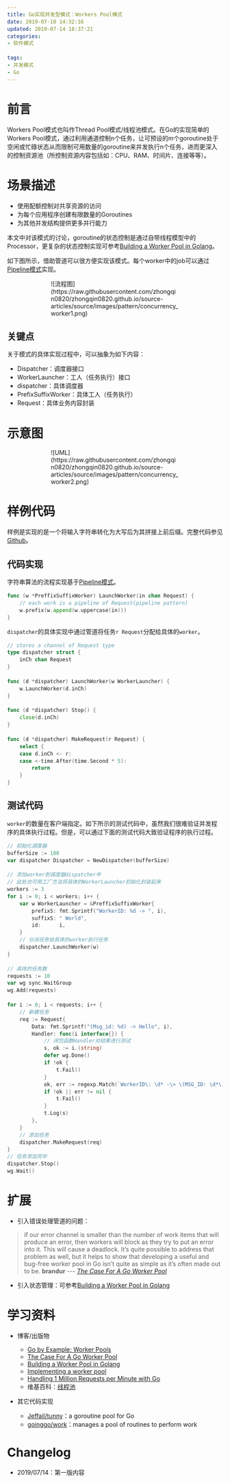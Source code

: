 ```yaml
---
title: Go实现并发型模式：Workers Pool模式
date: 2019-07-10 14:32:16
updated: 2019-07-14 18:37:21
categories:
- 软件模式

tags:
- 并发模式
- Go
---
```

# 前言
Workers Pool模式也叫作Thread Pool模式/线程池模式。在Go的实现简单的Workers Pool模式，通过利用通道控制n个任务，让可预设的m个goroutine处于空闲或忙碌状态从而限制可用数量的goroutine来并发执行n个任务，进而更深入的控制资源池（所控制资源内容包括如：CPU、RAM、时间片、连接等等）。

<!-- more -->
# 场景描述
- 使用配额控制对共享资源的访问
- 为每个应用程序创建有限数量的Goroutines
- 为其他并发结构提供更多并行能力

本文中对该模式的讨论，goroutine的状态控制是通过自带线程模型中的Processor，更复杂的状态控制实现可参考[Building a Worker Pool in Golang](https://geeks.uniplaces.com/building-a-worker-pool-in-golang-1e6c0fdfd78c)。

如下图所示，借助管道可以很方便实现该模式。每个worker中的job可以通过[Pipeline模式](https://cvblogs.cn/2019/07/08/develop/go-pattern-concurrency-pipeline)实现。
<div style="width: 300px; margin: auto">
![流程图](https://raw.githubusercontent.com/zhongqin0820/zhongqin0820.github.io/source-articles/source/images/pattern/concurrency_worker1.png)
</div>

## 关键点
关于模式的具体实现过程中，可以抽象为如下内容：
- Dispatcher：调度器接口
- WorkerLauncher：工人（任务执行）接口
- dispatcher：具体调度器
- PrefixSuffixWorker：具体工人（任务执行）
- Request：具体业务内容封装

# 示意图
<div style="width: 300px; margin: auto">
![UML](https://raw.githubusercontent.com/zhongqin0820/zhongqin0820.github.io/source-articles/source/images/pattern/concurrency_worker2.png)
</div>

# 样例代码
样例是实现的是一个将输入字符串转化为大写后为其拼接上前后缀。完整代码参见[Github](https://github.com/zhongqin0820/coding-playground/tree/master/go/pattern/concurrency/workerPool)。

## 代码实现
字符串算法的流程实现基于[Pipeline模式](https://cvblogs.cn/2019/07/08/develop/go-pattern-concurrency-pipeline)。
```go
func (w *PreffixSuffixWorker) LaunchWorker(in chan Request) {
    // each work is a pipeline of Request(pipeline pattern)
    w.prefix(w.append(w.uppercase(in)))
}
```

`dispatcher`的具体实现中通过管道将任务`r Request`分配给具体的`worker`。
```go
// stores a channel of Request type
type dispatcher struct {
    inCh chan Request
}

func (d *dispatcher) LaunchWorker(w WorkerLauncher) {
    w.LaunchWorker(d.inCh)
}

func (d *dispatcher) Stop() {
    close(d.inCh)
}

func (d *dispatcher) MakeRequest(r Request) {
    select {
    case d.inCh <- r:
    case <-time.After(time.Second * 5):
        return
    }
}
```

## 测试代码
`worker`的数量在客户端指定。如下所示的测试代码中，虽然我们很难验证并发程序的具体执行过程。但是，可以通过下面的测试代码大致验证程序的执行过程。

```go
// 初始化调度器
bufferSize := 100
var dispatcher Dispatcher = NewDispatcher(bufferSize)

// 添加worker到调度器dispatcher中
// 此处也可用工厂方法将具体的WorkerLauncher初始化封装起来
workers := 3
for i := 0; i < workers; i++ {
    var w WorkerLauncher = &PreffixSuffixWorker{
        prefixS: fmt.Sprintf("WorkerID: %d -> ", i),
        suffixS: " World",
        id:      i,
    }
    // 分派任务给具体的worker执行任务
    dispatcher.LaunchWorker(w)
}

// 具体的任务数
requests := 10
var wg sync.WaitGroup
wg.Add(requests)

for i := 0; i < requests; i++ {
    // 新建任务
    req := Request{
        Data: fmt.Sprintf("(Msg_id: %d) -> Hello", i),
        Handler: func(i interface{}) {
            // 闭包函数Handler对结果进行测试
            s, ok := i.(string)
            defer wg.Done()
            if !ok {
                t.Fail()
            }
            ok, err := regexp.Match(`WorkerID\: \d* -\> \(MSG_ID: \d*\) -> [A-Z]*\sWorld`, []byte(s))
            if !ok || err != nil {
                t.Fail()
            }
            t.Log(s)
        },
    }
    // 添加任务
    dispatcher.MakeRequest(req)
}
// 任务添加完毕
dispatcher.Stop()
wg.Wait()
```

# 扩展
- 引入错误处理管道的问题：
> if our error channel is smaller than the number of work items that will produce an error, then workers will block as they try to put an error into it. This will cause a deadlock.
> It’s quite possible to address that problem as well, but it helps to show that developing a useful and bug-free worker pool in Go isn’t quite as simple as it’s often made out to be.
> **brandur** --- <cite>[The Case For A Go Worker Pool](https://brandur.org/go-worker-pool)</cite>

- 引入状态管理：可参考[Building a Worker Pool in Golang](https://geeks.uniplaces.com/building-a-worker-pool-in-golang-1e6c0fdfd78c)

# 学习资料
- 博客/出版物
    - [Go by Example: Worker Pools](https://gobyexample.com/worker-pools)
    - [The Case For A Go Worker Pool](https://brandur.org/go-worker-pool)
    - [Building a Worker Pool in Golang](https://geeks.uniplaces.com/building-a-worker-pool-in-golang-1e6c0fdfd78c)
    - [Implementing a worker pool](https://hspazio.github.io/2017/worker-pool/)
    - [Handling 1 Million Requests per Minute with Go](http://marcio.io/2015/07/handling-1-million-requests-per-minute-with-golang/)
    - 维基百科：[线程池](https://zh.wikipedia.org/wiki/%E7%BA%BF%E7%A8%8B%E6%B1%A0)

- 其它代码实现
    - [Jeffail/tunny](https://github.com/Jeffail/tunny)：a goroutine pool for Go
    - [goinggo/work](https://github.com/goinggo/work)：manages a pool of routines to perform work

# Changelog
- 2019/07/14：第一版内容